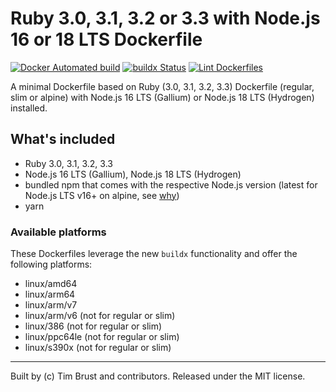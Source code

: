# Ruby 3.0, 3.1, 3.2 or 3.3 with Node.js 16 or 18 LTS Dockerfile

[![Docker Automated build](https://img.shields.io/docker/automated/timbru31/ruby-node.svg)](https://hub.docker.com/r/timbru31/ruby-node/)
[![buildx Status](https://github.com/timbru31/docker-ruby-node/workflows/buildx/badge.svg)](https://github.com/timbru31/docker-ruby-node/actions?query=workflow%3Abuildx)
[![Lint Dockerfiles](https://github.com/timbru31/docker-ruby-node/workflows/Lint%20Dockerfiles/badge.svg)](https://github.com/timbru31/docker-ruby-node/actions?query=workflow%3A%22Lint+Dockerfiles%22)

A minimal Dockerfile based on Ruby (3.0, 3.1, 3.2, 3.3) Dockerfile (regular, slim or alpine) with Node.js 16 LTS (Gallium) or Node.js 18 LTS (Hydrogen) installed.

## What's included

- Ruby 3.0, 3.1, 3.2, 3.3
- Node.js 16 LTS (Gallium), Node.js 18 LTS (Hydrogen)
- bundled npm that comes with the respective Node.js version (latest for Node.js LTS v16+ on alpine, see [why](https://gitlab.alpinelinux.org/alpine/aports/-/commit/25b10bd1a93e12a7e49fee38b0a229281ae49fb7))
- yarn

### Available platforms

These Dockerfiles leverage the new `buildx` functionality and offer the following platforms:

- linux/amd64
- linux/arm64
- linux/arm/v7
- linux/arm/v6 (not for regular or slim)
- linux/386 (not for regular or slim)
- linux/ppc64le (not for regular or slim)
- linux/s390x (not for regular or slim)

---

Built by (c) Tim Brust and contributors. Released under the MIT license.
